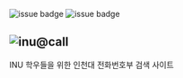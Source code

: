 ![issue badge](https://img.shields.io/badge/JAVA-gray)
![issue badge](https://img.shields.io/badge/Spring-deepgreen)  

![inu@call](https://blogfiles.pstatic.net/MjAyMTA1MTZfOTkg/MDAxNjIxMTY4MTk0MTUy.GA8dK-FfZQ2_jsaaUMbsSMUlkq4Z5HHCzxiYZXeaMTIg.1zwrNFyjCIYFRH1ee8K44FGBo2oDI6BCotx7r8iTzLgg.PNG.lifely98/inucall.PNG?type=w3)  
---
INU 학우들을 위한 인천대 전화번호부 검색 사이트
